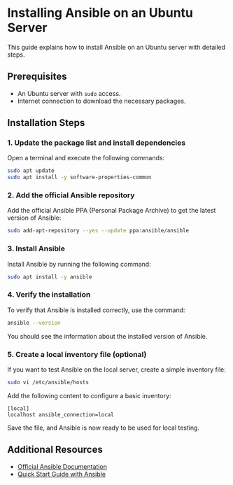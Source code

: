 
# Installing Ansible on an Ubuntu Server

This guide explains how to install Ansible on an Ubuntu server with detailed steps.

## Prerequisites
- An Ubuntu server with `sudo` access.
- Internet connection to download the necessary packages.

## Installation Steps

### 1. Update the package list and install dependencies

Open a terminal and execute the following commands:

```bash
sudo apt update
sudo apt install -y software-properties-common
```

### 2. Add the official Ansible repository

Add the official Ansible PPA (Personal Package Archive) to get the latest version of Ansible:

```bash
sudo add-apt-repository --yes --update ppa:ansible/ansible
```

### 3. Install Ansible

Install Ansible by running the following command:

```bash
sudo apt install -y ansible
```

### 4. Verify the installation

To verify that Ansible is installed correctly, use the command:

```bash
ansible --version
```

You should see the information about the installed version of Ansible.

### 5. Create a local inventory file (optional)

If you want to test Ansible on the local server, create a simple inventory file:

```bash
sudo vi /etc/ansible/hosts
```

Add the following content to configure a basic inventory:

```
[local]
localhost ansible_connection=local
```

Save the file, and Ansible is now ready to be used for local testing.

## Additional Resources

- [Official Ansible Documentation](https://docs.ansible.com/)
- [Quick Start Guide with Ansible](https://docs.ansible.com/ansible/latest/user_guide/intro_getting_started.html)
